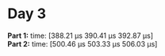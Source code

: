 # Day 3

**Part 1:** time: [388.21 µs 390.41 µs 392.87 µs]  
**Part 2:** time: [500.46 µs 503.33 µs 506.03 µs]

